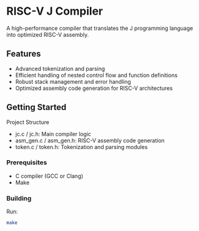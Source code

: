 # RISC-V J Compiler

A high-performance compiler that translates the J programming language into optimized RISC-V assembly.

## Features

- Advanced tokenization and parsing
- Efficient handling of nested control flow and function definitions
- Robust stack management and error handling
- Optimized assembly code generation for RISC-V architectures

## Getting Started
Project Structure
- jc.c / jc.h: Main compiler logic
- asm_gen.c / asm_gen.h: RISC-V assembly code generation
- token.c / token.h: Tokenization and parsing modules

### Prerequisites

- C compiler (GCC or Clang)
- Make

### Building

Run:
```bash
make

